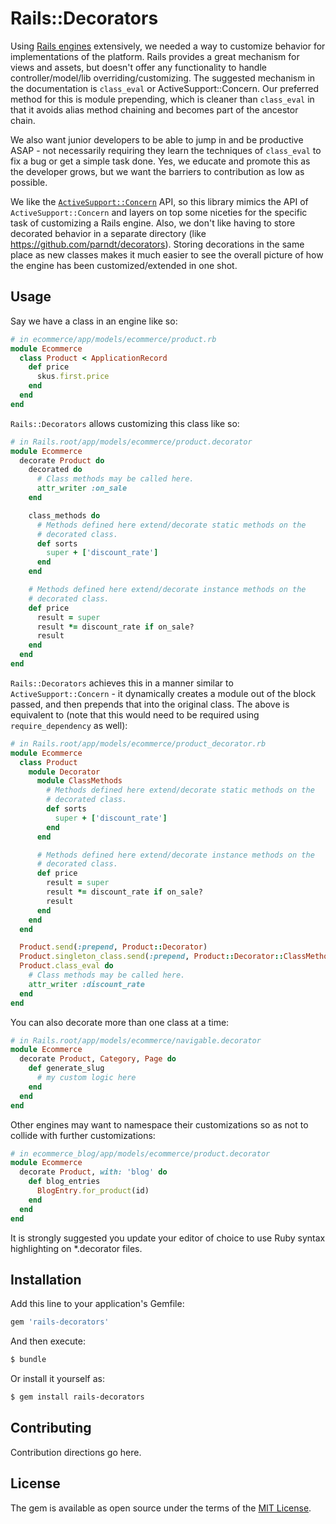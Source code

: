 # Rails::Decorators
Using [Rails engines](http://guides.rubyonrails.org/engines.html) extensively, we needed a way to customize behavior for implementations of the platform. Rails provides a great mechanism for views and assets, but doesn't offer any functionality to handle controller/model/lib overriding/customizing. The suggested mechanism in the documentation is `class_eval` or ActiveSupport::Concern. Our preferred method for this is module prepending, which is cleaner than `class_eval` in that it avoids alias method chaining and becomes part of the ancestor chain.

We also want junior developers to be able to jump in and be productive ASAP - not necessarily requiring they learn the techniques of `class_eval` to fix a bug or get a simple task done. Yes, we educate and promote this as the developer grows, but we want the barriers to contribution as low as possible.

We like the [`ActiveSupport::Concern`](http://api.rubyonrails.org/classes/ActiveSupport/Concern.html) API, so this library mimics the API of `ActiveSupport::Concern` and layers on top some niceties for the specific task of customizing a Rails engine. Also, we don't like having to store decorated behavior in a separate directory (like https://github.com/parndt/decorators). Storing decorations in the same place as new classes makes it much easier to see the overall picture of how the engine has been customized/extended in one shot.

## Usage
Say we have a class in an engine like so:
```ruby
# in ecommerce/app/models/ecommerce/product.rb
module Ecommerce
  class Product < ApplicationRecord
    def price
      skus.first.price
    end
  end
end
```

`Rails::Decorators` allows customizing this class like so:
```ruby
# in Rails.root/app/models/ecommerce/product.decorator
module Ecommerce
  decorate Product do
    decorated do
      # Class methods may be called here.
      attr_writer :on_sale
    end

    class_methods do
      # Methods defined here extend/decorate static methods on the
      # decorated class.
      def sorts
        super + ['discount_rate']
      end
    end

    # Methods defined here extend/decorate instance methods on the
    # decorated class.
    def price
      result = super
      result *= discount_rate if on_sale?
      result
    end
  end
end
```

`Rails::Decorators` achieves this in a manner similar to `ActiveSupport::Concern` - it dynamically creates a module out of the block passed, and then prepends that into the original class. The above is equivalent to (note that this would need to be required using `require_dependency` as well):
```ruby
# in Rails.root/app/models/ecommerce/product_decorator.rb
module Ecommerce
  class Product
    module Decorator
      module ClassMethods
        # Methods defined here extend/decorate static methods on the
        # decorated class.
        def sorts
          super + ['discount_rate']
        end
      end

      # Methods defined here extend/decorate instance methods on the
      # decorated class.
      def price
        result = super
        result *= discount_rate if on_sale?
        result
      end
    end
  end

  Product.send(:prepend, Product::Decorator)
  Product.singleton_class.send(:prepend, Product::Decorator::ClassMethods)
  Product.class_eval do
    # Class methods may be called here.
    attr_writer :discount_rate
  end
end
```

You can also decorate more than one class at a time:
```ruby
# in Rails.root/app/models/ecommerce/navigable.decorator
module Ecommerce
  decorate Product, Category, Page do
    def generate_slug
      # my custom logic here
    end
  end
end
```

Other engines may want to namespace their customizations so as not to collide with further customizations:
```ruby
# in ecommerce_blog/app/models/ecommerce/product.decorator
module Ecommerce
  decorate Product, with: 'blog' do
    def blog_entries
      BlogEntry.for_product(id)
    end
  end
end
```

It is strongly suggested you update your editor of choice to use Ruby syntax highlighting on \*.decorator files.

## Installation
Add this line to your application's Gemfile:

```ruby
gem 'rails-decorators'
```

And then execute:
```bash
$ bundle
```

Or install it yourself as:
```bash
$ gem install rails-decorators
```

## Contributing
Contribution directions go here.

## License
The gem is available as open source under the terms of the [MIT License](http://opensource.org/licenses/MIT).
